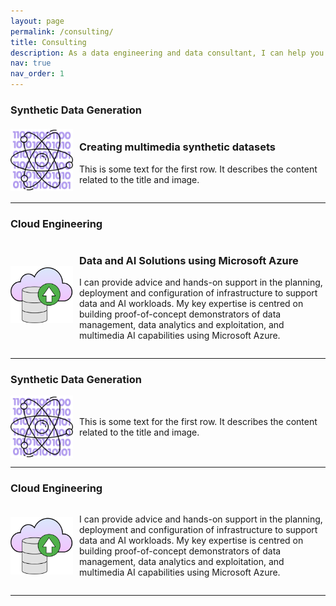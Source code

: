 ```yaml
---
layout: page
permalink: /consulting/
title: Consulting
description: As a data engineering and data consultant, I can help you translate data into valuable and comprehensible insights.
nav: true
nav_order: 1
---
```


### Synthetic Data Generation

<div style="display: flex; align-items: center;">
  <img src="../assets/img/consulting/synthetic-data-generation.png" alt="Image 1" style="width: 100px; height: auto; margin-right: 10px;">
  <div>
    <h3>Creating multimedia synthetic datasets</h3>
    <p>This is some text for the first row. It describes the content related to the title and image.</p>
  </div>
</div>

---

### Cloud Engineering

<div style="display: flex; align-items: center;">
  <img src="../assets/img/consulting/cloud-consulting.png" alt="Image 2" style="width: 100px; height: auto; margin-right: 10px;">
  <div>
    <h3>Data and AI Solutions using Microsoft Azure</h3>
    <p>I can provide advice and hands-on support in the planning, deployment and configuration of infrastructure to support data and AI workloads. My key expertise is centred on building proof-of-concept demonstrators of data management, data analytics and exploitation, and multimedia AI capabilities using Microsoft Azure.</p>
  </div>
</div>

---

### Synthetic Data Generation

<div style="display: flex; align-items: center;">
  <img src="../assets/img/consulting/synthetic-data-generation.png" alt="Image 1" style="width: 100px; height: auto; margin-right: 10px;">
  <div>
    <p>This is some text for the first row. It describes the content related to the title and image.</p>
  </div>
</div>

---

### Cloud Engineering

<div style="display: flex; align-items: center;">
  <img src="../assets/img/consulting/cloud-consulting.png" alt="Image 2" style="width: 100px; height: auto; margin-right: 10px;">
  <div>
    <p>I can provide advice and hands-on support in the planning, deployment and configuration of infrastructure to support data and AI workloads. My key expertise is centred on building proof-of-concept demonstrators of data management, data analytics and exploitation, and multimedia AI capabilities using Microsoft Azure.</p>
  </div>
</div>

---


